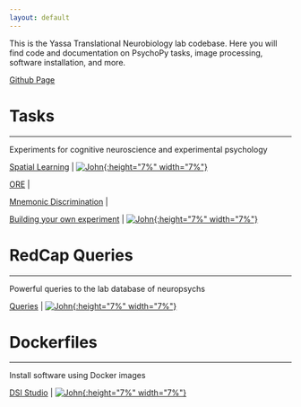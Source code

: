 ```yaml
---
layout: default
---
```


This is the Yassa Translational Neurobiology lab codebase. Here you will find code and documentation on PsychoPy tasks, image processing, software installation, and more.

[Github Page](https://github.com/yassalab)


# Tasks

* * *

Experiments for cognitive neuroscience and experimental psychology

[Spatial Learning]()  | [![John](https://avatars2.githubusercontent.com/u/12417002?s=400&v=4){:height="7%" width="7%"}](https://www.github.com/fourbolt)

[ORE]()  |  

[Mnemonic Discrimination]()  | 

[Building your own experiment]() | [![John](https://avatars2.githubusercontent.com/u/12417002?s=400&v=4){:height="7%" width="7%"}](https://www.github.com/fourbolt)

# RedCap Queries

* * *

Powerful queries to the lab database of neuropsychs

[Queries](https://github.com/yassalab/RedCapQueries)  | [![John](https://avatars2.githubusercontent.com/u/12417002?s=400&v=4){:height="7%" width="7%"}](https://www.github.com/fourbolt)

# Dockerfiles

***

Install software using Docker images

[DSI Studio](https://github.com/yassalab/docker_dsi_studio)  | [![John](https://avatars2.githubusercontent.com/u/12417002?s=400&v=4){:height="7%" width="7%"}](https://www.github.com/fourbolt)

